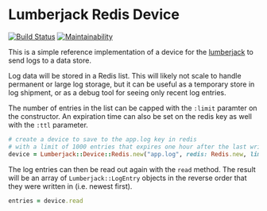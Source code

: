 # Lumberjack Redis Device

[![Build Status](https://travis-ci.org/bdurand/lumberjack_redis_device.svg?branch=master)](https://travis-ci.org/bdurand/lumberjack_redis_device)
[![Maintainability](https://api.codeclimate.com/v1/badges/7785eba72f9a92b686b2/maintainability)](https://codeclimate.com/github/bdurand/lumberjack_redis_device/maintainability)

This is a simple reference implementation of a device for the [lumberjack](https://github.com/bdurand/lumberjack) to send logs to a data store.

Log data will be stored in a Redis list. This will likely not scale to handle permanent or large log storage, but it can be useful as a temporary store in log shipment, or as a debug tool for seeing only recent log entries.

The number of entries in the list can be capped with the `:limit` paramter on the constructor. An expiration time can also be set on the redis key as well with the `:ttl` parameter.

```ruby
# create a device to save to the app.log key in redis
# with a limit of 1000 entries that expires one hour after the last write.
device = Lumberjack::Device::Redis.new("app.log", redis: Redis.new, limit: 1000, ttl: 3600)
```

The log entries can then be read out again with the `read` method. The result will be an array of `Lumberjack::LogEntry` objects in the reverse order that they were written in (i.e. newest first).

```ruby
entries = device.read
```
